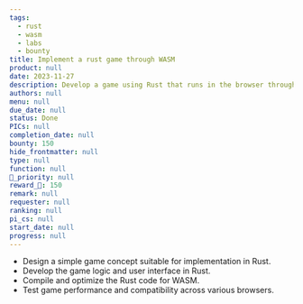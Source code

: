 ```yaml
---
tags: 
  - rust
  - wasm
  - labs
  - bounty
title: Implement a rust game through WASM
product: null
date: 2023-11-27
description: Develop a game using Rust that runs in the browser through WASM
authors: null
menu: null
due_date: null
status: Done
PICs: null
completion_date: null
bounty: 150
hide_frontmatter: null
type: null
function: null
🔺_priority: null
reward_🧊: 150
remark: null
requester: null
ranking: null
pi_cs: null
start_date: null
progress: null
---
```


* Design a simple game concept suitable for implementation in Rust.
* Develop the game logic and user interface in Rust.
* Compile and optimize the Rust code for WASM.
* Test game performance and compatibility across various browsers.